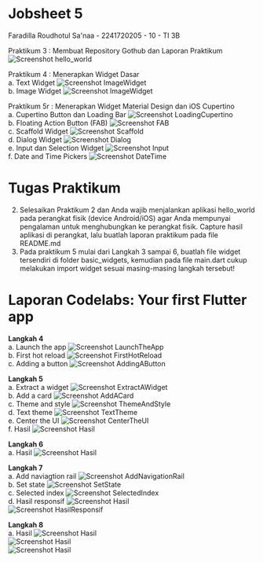 # Jobsheet 5
Faradilla Roudhotul Sa'naa - 2241720205 - 10 - TI 3B

Praktikum 3 : Membuat Repository Gothub dan Laporan Praktikum 
![Screenshot hello_world](Pertemuan5\hello_world\images\P3-L12.png)

Praktikum 4 : Menerapkan Widget Dasar <br>
a. Text Widget 
![Screenshot ImageWidget](Pertemuan5\hello_world\images\P4-TextWidget.png) <br>
b. Image Widget 
![Screenshot ImageWidget](Pertemuan5\hello_world\images\P4-ImageWidget.png)

Praktikum 5r : Menerapkan Widget Material Design dan iOS Cupertino <br>
a. Cupertino Button dan Loading Bar 
![Screenshot LoadingCupertino](Pertemuan5\hello_world\images\P5-LoadingCupertino.png) <br>
b. Floating Action Button (FAB) 
![Screenshot FAB](Pertemuan5\hello_world\images\P5-FAB.png) <br>
c. Scaffold Widget 
![Screenshot Scaffold](Pertemuan5\hello_world\images\P5-Scaffold.png) <br>
d. Dialog Widget 
![Screenshot Dialog](Pertemuan5\hello_world\images\P5-Dialog.png) <br>
e. Input dan Selection Widget 
![Screenshot Input](Pertemuan5\hello_world\images\P5-Input1.png) <br>
f. Date and Time Pickers 
![Screenshot DateTime](Pertemuan5\hello_world\images\P5-DateTime.png)

# Tugas Praktikum 
2. Selesaikan Praktikum 2 dan Anda wajib menjalankan aplikasi hello_world pada perangkat fisik (device Android/iOS) agar Anda mempunyai pengalaman untuk menghubungkan ke perangkat fisik. Capture hasil aplikasi di perangkat, lalu buatlah laporan praktikum pada file README.md <br>
3. Pada praktikum 5 mulai dari Langkah 3 sampai 6, buatlah file widget tersendiri di folder basic_widgets, kemudian pada file main.dart cukup melakukan import widget sesuai masing-masing langkah tersebut! 

# Laporan Codelabs: Your first Flutter app 

**Langkah 4** <br>
a. Launch the app 
![Screenshot LaunchTheApp](Pertemuan5\namer_app\images\4.LaunchTheApp.png) <br>
b. First hot reload 
![Screenshot FirstHotReload](Pertemuan5\namer_app\images\4.FirstHotReload.png) <br>
c. Adding a button 
![Screenshot AddingAButton](Pertemuan5\namer_app\images\4.AddingAButton.png)

**Langkah 5** <br>
a. Extract a widget 
![Screenshot ExtractAWidget](Pertemuan5\namer_app\images\5.ExtractAWidget.png) <br>
b. Add a card 
![Screenshot AddACard](Pertemuan5\namer_app\images\5.AddACard.png) <br>
c. Theme and style 
![Screenshot ThemeAndStyle](Pertemuan5\namer_app\images\5.ThemeAndStyle.png) <br>
d. Text theme 
![Screenshot TextTheme](Pertemuan5\namer_app\images\5.TextTheme.png) <br>
e. Center the UI 
![Screenshot CenterTheUI](Pertemuan5\namer_app\images\5.CenterUI.png) <br>
f. Hasil 
![Screenshot Hasil](Pertemuan5\namer_app\images\5.Hasil.png)

**Langkah 6** <br>
a. Hasil 
![Screenshot Hasil](Pertemuan5\namer_app\images\6.Hasil.png)

**Langkah 7** <br>
a. Add naviagtion rail 
![Screenshot AddNavigationRail](Pertemuan5\namer_app\images\7.AddNavigationRail.png) <br>
b. Set state 
![Screenshot SetState](Pertemuan5\namer_app\images\7.SetState.png) <br>
c. Selected index 
![Screenshot SelectedIndex](Pertemuan5\namer_app\images\7.SelectedIndex.png) <br>
d. Hasil responsif 
![Screenshot Hasil](Pertemuan5\namer_app\images\7.Hasil.png) <br>
![Screenshot HasilResponsif](Pertemuan5\namer_app\images\7.HasilResponsif.png) 

**Langkah 8** <br>
a. Hasil 
![Screenshot Hasil](Pertemuan5\namer_app\images\8.Like.png) <br>
![Screenshot Hasil](Pertemuan5\namer_app\images\8.LikeLebar.png) <br>
![Screenshot Hasil](Pertemuan5\namer_app\images\8.LikeResponsif.png)